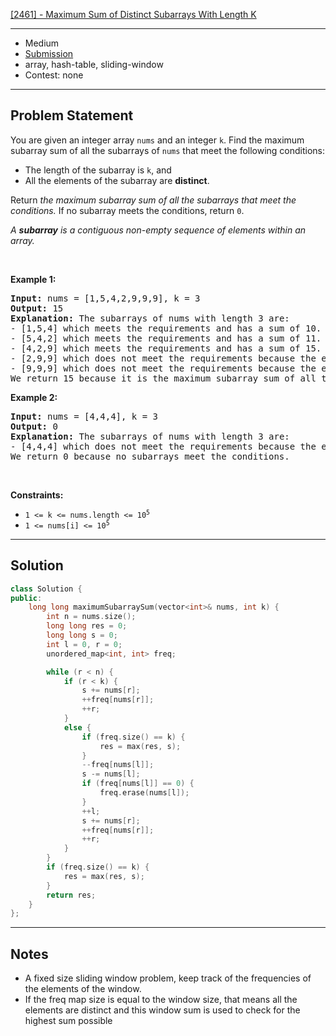 [[2461] - Maximum Sum of Distinct Subarrays With Length K](https://leetcode.com/problems/maximum-sum-of-distinct-subarrays-with-length-k)

---

- Medium
- [Submission](https://leetcode.com/problems/maximum-sum-of-distinct-subarrays-with-length-k/submissions/1458262739/)
- array, hash-table, sliding-window
- Contest: none

---

## Problem Statement

<p>You are given an integer array <code>nums</code> and an integer <code>k</code>. Find the maximum subarray sum of all the subarrays of <code>nums</code> that meet the following conditions:</p>

<ul>
	<li>The length of the subarray is <code>k</code>, and</li>
	<li>All the elements of the subarray are <strong>distinct</strong>.</li>
</ul>

<p>Return <em>the maximum subarray sum of all the subarrays that meet the conditions</em><em>.</em> If no subarray meets the conditions, return <code>0</code>.</p>

<p><em>A <strong>subarray</strong> is a contiguous non-empty sequence of elements within an array.</em></p>

<p>&nbsp;</p>
<p><strong class="example">Example 1:</strong></p>

<pre>
<strong>Input:</strong> nums = [1,5,4,2,9,9,9], k = 3
<strong>Output:</strong> 15
<strong>Explanation:</strong> The subarrays of nums with length 3 are:
- [1,5,4] which meets the requirements and has a sum of 10.
- [5,4,2] which meets the requirements and has a sum of 11.
- [4,2,9] which meets the requirements and has a sum of 15.
- [2,9,9] which does not meet the requirements because the element 9 is repeated.
- [9,9,9] which does not meet the requirements because the element 9 is repeated.
We return 15 because it is the maximum subarray sum of all the subarrays that meet the conditions
</pre>

<p><strong class="example">Example 2:</strong></p>

<pre>
<strong>Input:</strong> nums = [4,4,4], k = 3
<strong>Output:</strong> 0
<strong>Explanation:</strong> The subarrays of nums with length 3 are:
- [4,4,4] which does not meet the requirements because the element 4 is repeated.
We return 0 because no subarrays meet the conditions.
</pre>

<p>&nbsp;</p>
<p><strong>Constraints:</strong></p>

<ul>
	<li><code>1 &lt;= k &lt;= nums.length &lt;= 10<sup>5</sup></code></li>
	<li><code>1 &lt;= nums[i] &lt;= 10<sup>5</sup></code></li>
</ul>


---

## Solution

```cpp
class Solution {
public:
    long long maximumSubarraySum(vector<int>& nums, int k) {
        int n = nums.size();
        long long res = 0;
        long long s = 0;
        int l = 0, r = 0;
        unordered_map<int, int> freq;

        while (r < n) {
            if (r < k) {
                s += nums[r];
                ++freq[nums[r]];
                ++r;
            }
            else {
                if (freq.size() == k) {
                    res = max(res, s);
                }
                --freq[nums[l]];
                s -= nums[l];
                if (freq[nums[l]] == 0) {
                    freq.erase(nums[l]);
                }
                ++l;
                s += nums[r];
                ++freq[nums[r]];
                ++r;
            }
        }
        if (freq.size() == k) {
            res = max(res, s);
        }
        return res;
    }
};
```

---

## Notes

- A fixed size sliding window problem, keep track of the frequencies of the elements of the window.
- If the freq map size is equal to the window size, that means all the elements are distinct and this window sum is used to check for the highest sum possible

